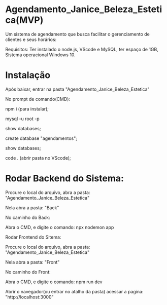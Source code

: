 # Agendamento_Janice_Beleza_Estetica(MVP)

Um sistema de agendamento que busca facilitar o gerenciamento de clientes e seus horários:

Requisitos: Ter instalado o node.js, VScode e MySQL, ter espaço de 1GB, Sistema operacional Windows 10.



# Instalação 


Após baixar, entrar na pasta "Agendamento_Janice_Beleza_Estetica"

No prompt de comando(CMD):

npm i (para instalar); 

mysql -u root -p 

show databases;

create database "agendamentos";

show databases;

code . (abrir pasta no VScode);



# Rodar Backend do Sistema:

   Procure o local do arquivo, abra a pasta: "Agendamento_Janice_Beleza_Estetica"

   Nela abra a pasta: "Back"

   No caminho do Back: 

   Abra o CMD, e digite o comando: npx nodemon app


 Rodar Frontend do Sitema:

   Procure o local do arquivo, abra a pasta: "Agendamento_Janice_Beleza_Estetica"

   Nela abra a pasta: "Front"

   No caminho do Front: 

   Abra o CMD, e digite o comando: npm run dev



 Abrir o navegador(ou entrar no atalho da pasta) acessar a pagina: 
"http://localhost:3000"

